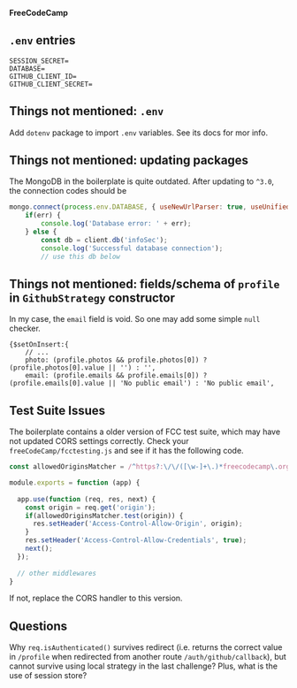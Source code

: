 **FreeCodeCamp**

## `.env` entries

```
SESSION_SECRET=
DATABASE=
GITHUB_CLIENT_ID=
GITHUB_CLIENT_SECRET=
```

## Things not mentioned: `.env`
Add `dotenv` package to import `.env` variables. See its docs for mor info.

## Things not mentioned: updating packages

The MongoDB in the boilerplate is quite outdated. After updating to `^3.0`, the connection codes should be 

```js
mongo.connect(process.env.DATABASE, { useNewUrlParser: true, useUnifiedTopology: true }, (err, client) => {
    if(err) {
        console.log('Database error: ' + err);
    } else {
        const db = client.db('infoSec');
        console.log('Successful database connection');
        // use this db below
```

## Things not mentioned: fields/schema of `profile` in `GithubStrategy` constructor

In my case, the `email` field is void. So one may add some simple `null` checker.
```
{$setOnInsert:{
    // ...
    photo: (profile.photos && profile.photos[0]) ? (profile.photos[0].value || '') : '',
    email: (profile.emails && profile.emails[0]) ? (profile.emails[0].value || 'No public email') : 'No public email',
```

## Test Suite Issues

The boilerplate contains a older version of FCC test suite, which may have not updated CORS settings correctly. 
Check your `freeCodeCamp/fcctesting.js` and see if it has the following code.

```js
const allowedOriginsMatcher = /^https?:\/\/([\w-]+\.)*freecodecamp\.org/;

module.exports = function (app) {
  
  app.use(function (req, res, next) {
    const origin = req.get('origin');
    if(allowedOriginsMatcher.test(origin)) {
      res.setHeader('Access-Control-Allow-Origin', origin);
    }
    res.setHeader('Access-Control-Allow-Credentials', true);
    next();
  });
  
  // other middlewares
}
```

If not, replace the CORS handler to this version.

## Questions

Why `req.isAuthenticated()` survives redirect (i.e. returns the correct value in `/profile` when redirected from another route `/auth/github/callback`), 
but cannot survive using local strategy in the last challenge? Plus, what is the use of session store?
